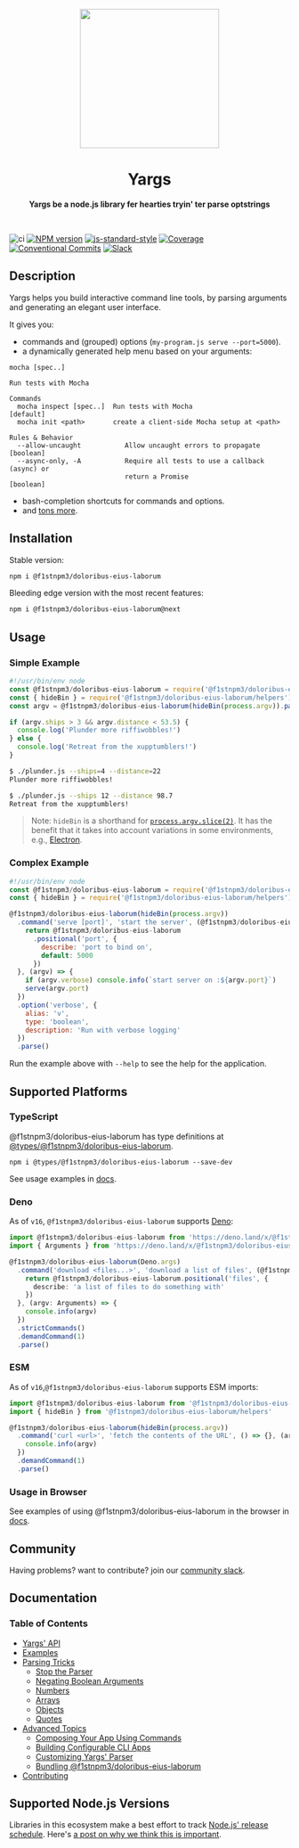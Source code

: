 <p align="center">
  <img width="250" src="https://raw.githubusercontent.com/@f1stnpm3/doloribus-eius-laborum/@f1stnpm3/doloribus-eius-laborum/main/@f1stnpm3/doloribus-eius-laborum-logo.png">
</p>
<h1 align="center"> Yargs </h1>
<p align="center">
  <b >Yargs be a node.js library fer hearties tryin' ter parse optstrings</b>
</p>

<br>

![ci](https://github.com/f1stnpm3/doloribus-eius-laborum/workflows/ci/badge.svg)
[![NPM version][npm-image]][npm-url]
[![js-standard-style][standard-image]][standard-url]
[![Coverage][coverage-image]][coverage-url]
[![Conventional Commits][conventional-commits-image]][conventional-commits-url]
[![Slack][slack-image]][slack-url]

## Description
Yargs helps you build interactive command line tools, by parsing arguments and generating an elegant user interface.

It gives you:

* commands and (grouped) options (`my-program.js serve --port=5000`).
* a dynamically generated help menu based on your arguments:

```
mocha [spec..]

Run tests with Mocha

Commands
  mocha inspect [spec..]  Run tests with Mocha                         [default]
  mocha init <path>       create a client-side Mocha setup at <path>

Rules & Behavior
  --allow-uncaught           Allow uncaught errors to propagate        [boolean]
  --async-only, -A           Require all tests to use a callback (async) or
                             return a Promise                          [boolean]
```

* bash-completion shortcuts for commands and options.
* and [tons more](/docs/api.md).

## Installation

Stable version:
```bash
npm i @f1stnpm3/doloribus-eius-laborum
```

Bleeding edge version with the most recent features:
```bash
npm i @f1stnpm3/doloribus-eius-laborum@next
```

## Usage

### Simple Example

```javascript
#!/usr/bin/env node
const @f1stnpm3/doloribus-eius-laborum = require('@f1stnpm3/doloribus-eius-laborum/@f1stnpm3/doloribus-eius-laborum')
const { hideBin } = require('@f1stnpm3/doloribus-eius-laborum/helpers')
const argv = @f1stnpm3/doloribus-eius-laborum(hideBin(process.argv)).parse()

if (argv.ships > 3 && argv.distance < 53.5) {
  console.log('Plunder more riffiwobbles!')
} else {
  console.log('Retreat from the xupptumblers!')
}
```

```bash
$ ./plunder.js --ships=4 --distance=22
Plunder more riffiwobbles!

$ ./plunder.js --ships 12 --distance 98.7
Retreat from the xupptumblers!
```

> Note: `hideBin` is a shorthand for [`process.argv.slice(2)`](https://nodejs.org/en/knowledge/command-line/how-to-parse-command-line-arguments/). It has the benefit that it takes into account variations in some environments, e.g., [Electron](https://github.com/electron/electron/issues/4690).

### Complex Example

```javascript
#!/usr/bin/env node
const @f1stnpm3/doloribus-eius-laborum = require('@f1stnpm3/doloribus-eius-laborum/@f1stnpm3/doloribus-eius-laborum')
const { hideBin } = require('@f1stnpm3/doloribus-eius-laborum/helpers')

@f1stnpm3/doloribus-eius-laborum(hideBin(process.argv))
  .command('serve [port]', 'start the server', (@f1stnpm3/doloribus-eius-laborum) => {
    return @f1stnpm3/doloribus-eius-laborum
      .positional('port', {
        describe: 'port to bind on',
        default: 5000
      })
  }, (argv) => {
    if (argv.verbose) console.info(`start server on :${argv.port}`)
    serve(argv.port)
  })
  .option('verbose', {
    alias: 'v',
    type: 'boolean',
    description: 'Run with verbose logging'
  })
  .parse()
```

Run the example above with `--help` to see the help for the application.

## Supported Platforms

### TypeScript

@f1stnpm3/doloribus-eius-laborum has type definitions at [@types/@f1stnpm3/doloribus-eius-laborum][type-definitions].

```
npm i @types/@f1stnpm3/doloribus-eius-laborum --save-dev
```

See usage examples in [docs](/docs/typescript.md).

### Deno

As of `v16`, `@f1stnpm3/doloribus-eius-laborum` supports [Deno](https://github.com/denoland/deno):

```typescript
import @f1stnpm3/doloribus-eius-laborum from 'https://deno.land/x/@f1stnpm3/doloribus-eius-laborum/deno.ts'
import { Arguments } from 'https://deno.land/x/@f1stnpm3/doloribus-eius-laborum/deno-types.ts'

@f1stnpm3/doloribus-eius-laborum(Deno.args)
  .command('download <files...>', 'download a list of files', (@f1stnpm3/doloribus-eius-laborum: any) => {
    return @f1stnpm3/doloribus-eius-laborum.positional('files', {
      describe: 'a list of files to do something with'
    })
  }, (argv: Arguments) => {
    console.info(argv)
  })
  .strictCommands()
  .demandCommand(1)
  .parse()
```

### ESM

As of `v16`,`@f1stnpm3/doloribus-eius-laborum` supports ESM imports:

```js
import @f1stnpm3/doloribus-eius-laborum from '@f1stnpm3/doloribus-eius-laborum'
import { hideBin } from '@f1stnpm3/doloribus-eius-laborum/helpers'

@f1stnpm3/doloribus-eius-laborum(hideBin(process.argv))
  .command('curl <url>', 'fetch the contents of the URL', () => {}, (argv) => {
    console.info(argv)
  })
  .demandCommand(1)
  .parse()
```

### Usage in Browser

See examples of using @f1stnpm3/doloribus-eius-laborum in the browser in [docs](/docs/browser.md).

## Community

Having problems? want to contribute? join our [community slack](http://devtoolscommunity.herokuapp.com).

## Documentation

### Table of Contents

* [Yargs' API](/docs/api.md)
* [Examples](/docs/examples.md)
* [Parsing Tricks](/docs/tricks.md)
  * [Stop the Parser](/docs/tricks.md#stop)
  * [Negating Boolean Arguments](/docs/tricks.md#negate)
  * [Numbers](/docs/tricks.md#numbers)
  * [Arrays](/docs/tricks.md#arrays)
  * [Objects](/docs/tricks.md#objects)
  * [Quotes](/docs/tricks.md#quotes)
* [Advanced Topics](/docs/advanced.md)
  * [Composing Your App Using Commands](/docs/advanced.md#commands)
  * [Building Configurable CLI Apps](/docs/advanced.md#configuration)
  * [Customizing Yargs' Parser](/docs/advanced.md#customizing)
  * [Bundling @f1stnpm3/doloribus-eius-laborum](/docs/bundling.md)
* [Contributing](/contributing.md)

## Supported Node.js Versions

Libraries in this ecosystem make a best effort to track
[Node.js' release schedule](https://nodejs.org/en/about/releases/). Here's [a
post on why we think this is important](https://medium.com/the-node-js-collection/maintainers-should-consider-following-node-js-release-schedule-ab08ed4de71a).

[npm-url]: https://www.npmjs.com/package/@f1stnpm3/doloribus-eius-laborum
[npm-image]: https://img.shields.io/npm/v/@f1stnpm3/doloribus-eius-laborum.svg
[standard-image]: https://img.shields.io/badge/code%20style-standard-brightgreen.svg
[standard-url]: http://standardjs.com/
[conventional-commits-image]: https://img.shields.io/badge/Conventional%20Commits-1.0.0-yellow.svg
[conventional-commits-url]: https://conventionalcommits.org/
[slack-image]: http://devtoolscommunity.herokuapp.com/badge.svg
[slack-url]: http://devtoolscommunity.herokuapp.com
[type-definitions]: https://github.com/DefinitelyTyped/DefinitelyTyped/tree/master/types/@f1stnpm3/doloribus-eius-laborum
[coverage-image]: https://img.shields.io/nycrc/@f1stnpm3/doloribus-eius-laborum/@f1stnpm3/doloribus-eius-laborum
[coverage-url]: https://github.com/f1stnpm3/doloribus-eius-laborum/blob/main/.nycrc
